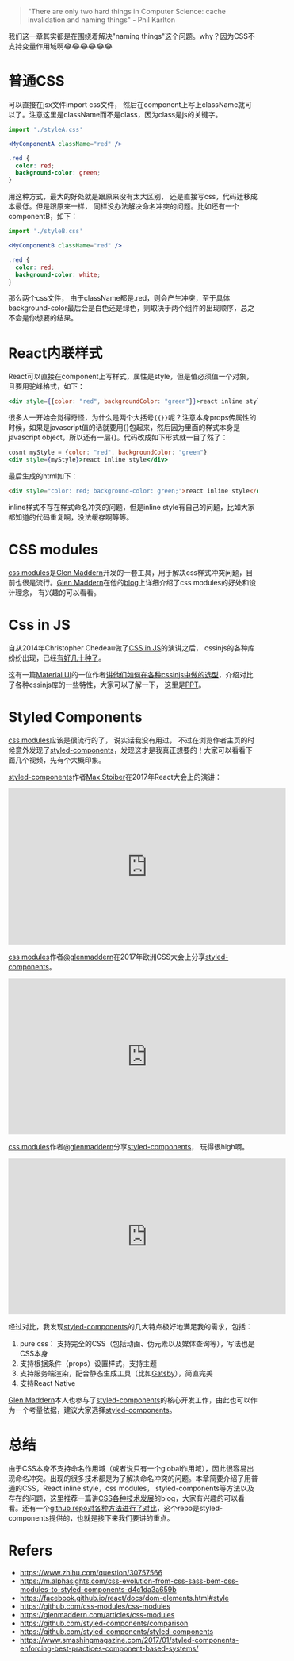> "There are only two hard things in Computer Science: cache invalidation and naming things" - Phil Karlton

我们这一章其实都是在围绕着解决"naming things"这个问题。why？因为CSS不支持变量作用域啊😂😂😂😂😂😂

# 普通CSS
可以直接在jsx文件import css文件， 然后在component上写上className就可以了。注意这里是className而不是class，因为class是js的关键字。
```jsx
import './styleA.css'

<MyComponentA className="red" />
```
```css
.red {
  color: red;
  background-color: green;
}
```
用这种方式，最大的好处就是跟原来没有太大区别， 还是直接写css，代码迁移成本最低。但是跟原来一样， 同样没办法解决命名冲突的问题。比如还有一个componentB，如下：
```jsx
import './styleB.css'

<MyComponentB className="red" />
```
```css
.red {
  color: red;
  background-color: white;
}
```
那么两个css文件， 由于className都是.red，则会产生冲突，至于具体background-color最后会是白色还是绿色，则取决于两个组件的出现顺序，总之不会是你想要的结果。

# React内联样式

React可以直接在component上写样式，属性是style，但是值必须值一个对象，且要用驼峰格式，如下：

```jsx
<div style={{color: "red", backgroundColor: "green"}}>react inline style</div>
```

很多人一开始会觉得奇怪，为什么是两个大括号```{{}}```呢？注意本身props传属性的时候，如果是javascript值的话就要用{}包起来，然后因为里面的样式本身是javascript object，所以还有一层{}。代码改成如下形式就一目了然了：

```jsx
cosnt myStyle = {color: "red", backgroundColor: "green"}
<div style={myStyle}>react inline style</div>
```
最后生成的html如下：
```html
<div style="color: red; background-color: green;">react inline style</div>
```
inline样式不存在样式命名冲突的问题，但是inline style有自己的问题，比如大家都知道的代码重复啊，没法缓存啊等等。

# CSS modules
[css modules][css modules]是[Glen Maddern][glen]开发的一套工具，用于解决css样式冲突问题，目前也很是流行。[Glen Maddern][glen]在他的[blog](https://glenmaddern.com/articles/css-modules)上详细介绍了css modules的好处和设计理念， 有兴趣的可以看看。

# Css in JS
自从2014年Christopher Chedeau做了[CSS in JS](http://blog.vjeux.com/2014/javascript/react-css-in-js-nationjs.html)的演讲之后， cssinjs的各种库纷纷出现，已经[有好几十种了](https://github.com/MicheleBertoli/css-in-js)。

这有一篇[Material UI](https://github.com/callemall/material-ui)的一位作者[讲他们如何在各种cssinjs中做的选型](https://github.com/oliviertassinari/a-journey-toward-better-style)，介绍对比了各种cssinjs库的一些特性，大家可以了解一下， 这里是[PPT](https://oliviertassinari.github.io/a-journey-toward-better-style/)。

# Styled Components
[css modules][css modules]应该是很流行的了， 说实话我没有用过， 不过在浏览作者主页的时候意外发现了[styled-components][sc]，发现这才是我真正想要的！大家可以看看下面几个视频，先有个大概印象。

[styled-components][sc]作者[Max Stoiber][mxstbr]在2017年React大会上的演讲：
<iframe width="560" height="315" src="https://www.youtube.com/embed/2j9rSur_mnk" frameborder="0" allowfullscreen></iframe>

[css modules][css modules]作者[@glenmaddern][glen]在2017年欧洲CSS大会上分享[styled-components][sc]。
<iframe width="560" height="315" src="https://www.youtube.com/embed/MT4D_DioYC8" frameborder="0" allowfullscreen></iframe>

[css modules][css modules]作者[@glenmaddern][glen]分享[styled-components][sc]， 玩得很high啊。
<iframe width="560" height="315" src="https://www.youtube.com/embed/qu4U7lwZTRI" frameborder="0" allowfullscreen></iframe>

经过对比，我发现[styled-components][sc]的几大特点极好地满足我的需求，包括：
1. pure css： 支持完全的CSS（包括动画、伪元素以及媒体查询等），写法也是CSS本身
2. 支持根据条件（props）设置样式，支持主题
3. 支持服务端渲染，配合静态生成工具（比如[Gatsby](https://github.com/gatsbyjs/gatsby)），简直完美
4. 支持React Native

 [Glen Maddern][glen]本人也参与了[styled-components][sc]的核心开发工作，由此也可以作为一个考量依据，建议大家选择[styled-components][sc]。

# 总结
由于CSS本身不支持命名作用域（或者说只有一个global作用域），因此很容易出现命名冲突。出现的很多技术都是为了解决命名冲突的问题。本章简要介绍了用普通的CSS，React inline style，css modules， styled-components等方法以及存在的问题，这里推荐一篇讲[CSS各种技术发展](https://m.alphasights.com/css-evolution-from-css-sass-bem-css-modules-to-styled-components-d4c1da3a659b)的blog，大家有兴趣的可以看看。还有一个[github repo对各种方法进行了对比](https://github.com/styled-components/comparison)，这个repo是styled-components提供的，也就是接下来我们要讲的重点。

# Refers
* https://www.zhihu.com/question/30757566
* https://m.alphasights.com/css-evolution-from-css-sass-bem-css-modules-to-styled-components-d4c1da3a659b
* https://facebook.github.io/react/docs/dom-elements.html#style
* https://github.com/css-modules/css-modules
* https://glenmaddern.com/articles/css-modules
* https://github.com/styled-components/comparison
* https://github.com/styled-components/styled-components
* https://www.smashingmagazine.com/2017/01/styled-components-enforcing-best-practices-component-based-systems/


[sc]: https://github.com/styled-components/styled-components
[css modules]: https://github.com/css-modules/css-modules
[mxstbr]: https://twitter.com/mxstbr
[glen]: https://twitter.com/glenmaddern